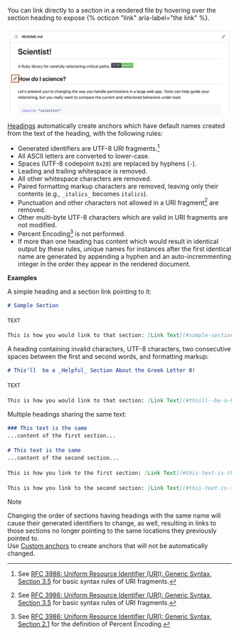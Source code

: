 You can link directly to a section in a rendered file by hovering over the section heading to expose {% octicon "link" aria-label="the link" %}.

![Screenshot of a README for a repository. To the left of a section heading, a link icon is outlined in dark orange.](/assets/images/help/repository/readme-links.png)

[Headings](#headings) automatically create anchors which have default names created from the text of the heading, with the following rules:

 * Generated identifiers are UTF-8 URI fragments.[^RFC3986-35]
 * All ASCII letters are converted to lower-case.
 * Spaces (UTF-8 codepoint `0x20`) are replaced by hyphens (`-`).
 * Leading and trailing whitespace is removed.
 * All other whitespace characters are removed.
 * Paired formatting markup characters are removed, leaving only their contents (e.g., `_italics_` becomes `italics`).
 * Punctuation and other characters not allowed in a URI fragment[^RFC3986-35] are removed.
 * Other multi-byte UTF-8 characters which are valid in URI fragments are not modified.
 * Percent Encoding[^RFC3986-21] is not performed.
 * If more than one heading has content which would result in identical output by these rules, unique names for instances after the first identical name are generated by appending a hyphen and an auto-incremmenting integer in the order they appear in the rendered document.

**Examples**

A simple heading and a section link pointing to it:

```markdown
# Sample Section

TEXT

This is how you would link to that section: [Link Text](#sample-section).
```

A heading containing invalid characters, UTF-8 characters, two consecutive spaces between the first and second words, and formatting markup:

```markdown
# This'll  be a _Helpful_ Section About the Greek Letter Θ!

TEXT

This is how you would link to that section: [Link Text](#thisll--be-a-helpful-section-about-the-greek-letter-Θ).
```

Multiple headings sharing the same text:

```markdown
### This text is the same
...content of the first section...

# This text is the same
...content of the second section...

This is how you link to the first section: [Link Text](#this-text-is-the-same).

This is how you link to the second section: [Link Text](#this-text-is-the-same-1).
```

> [!NOTE]
> Changing the order of sections having headings with the same name will cause their generated identifiers to change, as well, resulting in links to those sections no longer pointing to the same locations they previously pointed to.\
> Use [Custom anchors](#custom-anchors) to create anchors that will not be automatically changed.

[^RFC3986-35]: See [RFC 3986: Uniform Resource Identifier (URI): Generic Syntax, Section 3.5](https://www.rfc-editor.org/rfc/rfc3986#section-3.5) for basic syntax rules of URI fragments.
[^RFC3986-21]: See [RFC 3986: Uniform Resource Identifier (URI): Generic Syntax, Section 2.1](https://www.rfc-editor.org/rfc/rfc3986#section-2.1) for the definition of Percent Encoding.
